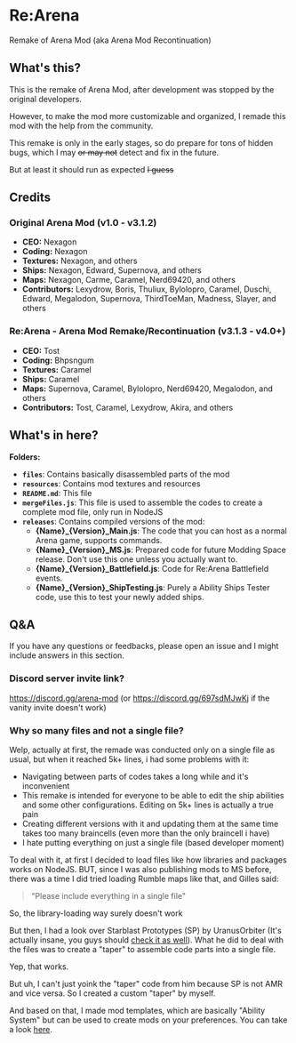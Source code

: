 # Re:Arena
Remake of Arena Mod (aka Arena Mod Recontinuation)

## What's this?
This is the remake of Arena Mod, after development was stopped by the original developers.

However, to make the mod more customizable and organized, I remade this mod with the help from the community.

This remake is only in the early stages, so do prepare for tons of hidden bugs, which I may ~~or may not~~ detect and fix in the future.

But at least it should run as expected ~~I guess~~

## Credits

### Original Arena Mod (v1.0 - v3.1.2)
* **CEO:** Nexagon
* **Coding:** Nexagon
* **Textures:** Nexagon, and others
* **Ships:** Nexagon, Edward, Supernova, and others
* **Maps:** Nexagon, Carme, Caramel, Nerd69420, and others
* **Contributors:** Lexydrow, Boris, Thuliux, Bylolopro, Caramel, Duschi, Edward, Megalodon, Supernova, ThirdToeMan, Madness, Slayer, and others

### Re:Arena - Arena Mod Remake/Recontinuation (v3.1.3 - v4.0+)
* **CEO:** Tost
* **Coding:** Bhpsngum
* **Textures:** Caramel
* **Ships:** Caramel
* **Maps:** Supernova, Caramel, Bylolopro, Nerd69420, Megalodon, and others
* **Contributors:** Tost, Caramel, Lexydrow, Akira, and others

## What's in here?
**Folders:**
* **`files`**: Contains basically disassembled parts of the mod
* **`resources`**: Contains mod textures and resources
* **`README.md`**: This file
* **`mergeFiles.js`**: This file is used to assemble the codes to create a complete mod file, only run in NodeJS
* **`releases`**: Contains compiled versions of the mod:
    * **{Name}_{Version}_Main.js**: The code that you can host as a normal Arena game, supports commands.
    * **{Name}_{Version}_MS.js**: Prepared code for future Modding Space release. Don't use this one unless you actually want to.
    * **{Name}_{Version}_Battlefield.js**: Code for Re:Arena Battlefield events.
    * **{Name}_{Version}_ShipTesting.js**: Purely a Ability Ships Tester code, use this to test your newly added ships.

## Q&A
If you have any questions or feedbacks, please open an issue and I might include answers in this section.

### Discord server invite link?
https://discord.gg/arena-mod (or https://discord.gg/697sdMJwKj if the vanity invite doesn't work)

### Why so many files and not a single file?
Welp, actually at first, the remade was conducted only on a single file as usual, but when it reached 5k+ lines, i had some problems with it:
* Navigating between parts of codes takes a long while and it's inconvenient
* This remake is intended for everyone to be able to edit the ship abilities and some other configurations. Editing on 5k+ lines is actually a true pain
* Creating different versions with it and updating them at the same time takes too many braincells (even more than the only braincell i have)
* I hate putting everything on just a single file (based developer moment)

To deal with it, at first I decided to load files like how libraries and packages works on NodeJS. BUT, since I was also publishing mods to MS before, there was a time I did tried loading Rumble maps like that, and Gilles said:

> "Please include everything in a single file"

So, the library-loading way surely doesn't work

But then, I had a look over Starblast Prototypes (SP) by UranusOrbiter (It's actually insane, you guys should [check it as well](https://github.com/Bhpsngum/Uranus-Starblast-Prototypes)). What he did to deal with the files was to create a "taper" to assemble code parts into a single file.

Yep, that works.

But uh, I can't just yoink the "taper" code from him because SP is not AMR and vice versa. So I created a custom "taper" by myself.

And based on that, I made mod templates, which are basically "Ability System" but can be used to create mods on your preferences. You can take a look [here](/files/templates/).